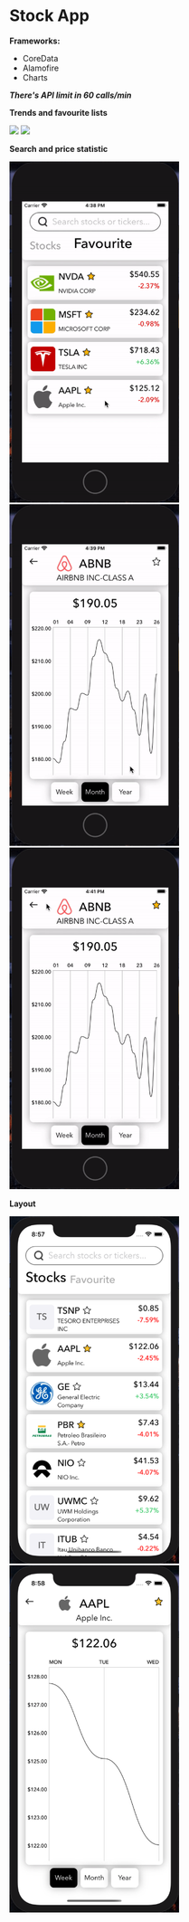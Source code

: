 # Stock App
**Frameworks:**
- CoreData
- Alamofire
- Charts

***There's API limit in 60 calls/min***

**Trends and favourite lists**  

<p float="left">
<img width="300" src="https://github.com/popizdead/StocksYandex/blob/main/Img/gifs/TrendsScreenScrolling.gif"></img>
<img width="300" src="https://github.com/popizdead/StocksYandex/blob/main/Img/gifs/FavScreenScrolling.gif"></img>
</p>

**Search and price statistic**  

<p float="left">
<img width="300" src="https://github.com/popizdead/StocksYandex/blob/main/Img/gifs/SearchAndReview.gif"></img>
<img width="300" src="https://github.com/popizdead/StocksYandex/blob/main/Img/gifs/ReviewScreen.gif"></img>
<img width="300" src="https://github.com/popizdead/StocksYandex/blob/main/Img/gifs/ReviewToFav.gif"></img>
</p>

**Layout**

<img width="300" src="https://github.com/popizdead/StocksYandex/blob/main/Img/gifs/screenshots/12main.png"></img>
<img width="300" src="https://github.com/popizdead/StocksYandex/blob/main/Img/gifs/screenshots/12stock.png"></img>
